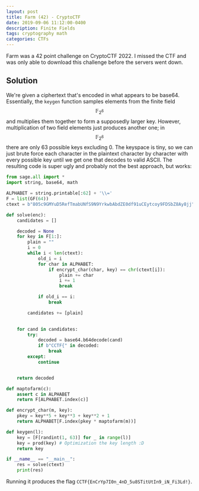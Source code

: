 ```yaml
---
layout: post
title: Farm (42) - CryptoCTF
date: 2019-09-06 11:12:00-0400
description: Finite Fields
tags: cryptography math
categories: CTFs
---
```


Farm was a 42 point challenge on CryptoCTF 2022. I missed the CTF and was only able to download this challenge before the servers went down. 

## Solution

We're given a ciphertext that's encoded in what appears to be base64.  Essentially, the `keygen` function samples elements from the finite field $$\mathbb{F}_{2^6}$$ and multiplies them together to form a supposedly larger key. However, multiplication of two field elements just produces another one; in $$\mathbb{F}_{2^6}$$ there are only 63 possible keys excluding 0.  The keyspace is tiny, so we can just brute force each character in the plaintext character by character with every possible key until we get one that decodes to valid ASCII.  The resulting code is super ugly and probably not the best approach, but works:

```python
from sage.all import *
import string, base64, math

ALPHABET = string.printable[:62] + '\\='
F = list(GF(64))
ctext = b"805c9GMYuD5RefTmabUNfS9N9YrkwbAbdZE0df91uCEytcoy9FDSbZ8Ay8jj"

def solve(enc):
    candidates = []

    decoded = None
    for key in F[1:]:
        plain = ""
        i = 0
        while i < len(ctext):
            old_i = i
            for char in ALPHABET:
                if encrypt_char(char, key) == chr(ctext[i]):
                    plain += char
                    i += 1
                    break

            if old_i == i:
                break

        candidates += [plain]
    

    for cand in candidates:
        try:
            decoded = base64.b64decode(cand)
            if b"CCTF{" in decoded:
                break
        except:
            continue


    return decoded

def maptofarm(c):
	assert c in ALPHABET
	return F[ALPHABET.index(c)]

def encrypt_char(m, key):
	pkey = key**5 + key**3 + key**2 + 1
	return ALPHABET[F.index(pkey * maptofarm(m))]

def keygen(l):
	key = [F[randint(1, 63)] for _ in range(l)] 
	key = prod(key) # Optimization the key length :D
	return key

if __name__ == "__main__":
    res = solve(ctext)
    print(res)
```


Running it produces the flag `CCTF{EnCrYp7I0n_4nD_5u8STitUtIn9_iN_Fi3Ld!}`.